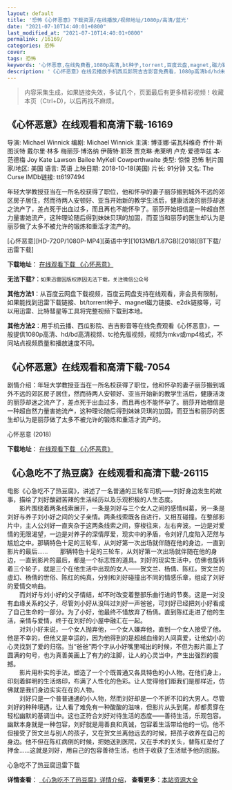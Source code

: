 ```yaml
---
layout: default
title: '恐怖《心怀恶意》下载资源/在线播放/视频地址/1080p/高清/蓝光'
date: "2021-07-10T14:40:01+0800"
last_modified_at: "2021-07-10T14:40:01+0800"
permalink: /16169/
categories: 恐怖
cover:
tags: 恐怖
keywords: '心怀恶意,在线免费看,1080p高清,bt种子,torrent,百度云盘,magnet,磁力链,迅雷下载资源'
description: '《心怀恶意》在线云播放手机西瓜影院吉吉影音免费看，1080p高清bd/hd未删减完整版和tc抢先枪版，mkv/mp4格式，附带bt/torrent种子、magnet/磁力链、百度云盘、网盘资源迅雷下载链接'
---
```


>内容采集生成，如果链接失效，多试几个，页面最后有更多精彩视频！收藏本页（Ctrl+D)，以后再找不麻烦。


## 《心怀恶意》在线观看和高清下载-16169

导演: Michael Winnick 编剧: Michael Winnick 主演: 博亚娜·诺瓦科维奇 乔什·斯图沃特 戴尔里·林多 梅丽莎·博洛纳 伊薇特·耶茨 贾克琳·弗莱明 卢克·爱德华兹 本·范德梅 Joy Kate Lawson Bailee MyKell Cowperthwaite 类型: 惊悚 恐怖 制片国家/地区: 美国 语言: 英语 上映日期: 2018-10-18(美国) 片长: 91分钟 又名: The Curse IMDb链接: tt6197494

年轻大学教授亚当在一所名校获得了职位，他和怀孕的妻子丽莎搬到城外不远的郊区房子居住，然而待两人安顿好、亚当开始新的教学生活后，健康活泼的丽莎却迷之流产了，差点死于出血过多，而且再也不能怀孕了。丽莎开始相信是一种超自然力量害她流产，这种理论随后得到妹妹贝琪的加固，而亚当和丽莎的医生却认为是丽莎做了太多不被允许的锻炼和重活才流产的。


[心怀恶意][HD-720P/1080P-MP4][英语中字][1013MB/1.87GB][2018][BT下载/迅雷下载]

**下载地址**： [在线观看下载 《心怀恶意》](https://www.btdx8.com/torrent/xhey_2018.html) 


**无法下载?**：`如果迅雷因版权原因无法下载，关注微信公众号 `

**其他方法1**：从百度云网盘下载视频，百度云网盘支持在线观看，非会员有限制，如果能找到迅雷下载链接、bt/torrent种子、magnet磁力链接、e2dk链接等，可以用迅雷、比特彗星等工具将完整视频下载到本地。

**其他方法2**：用手机云播、西瓜影院、吉吉影音等在线免费观看《心怀恶意》，一般提供1080p高清、hd/bd高清视频、tc抢先版视频，视频为mkv或mp4格式，不同站点视频质量和播放速度不同。


## 《心怀恶意》在线观看和高清下载-7054

剧情介绍：年轻大学教授亚当在一所名校获得了职位，他和怀孕的妻子丽莎搬到城外不远的郊区房子居住，然而待两人安顿好、亚当开始新的教学生活后，健康活泼的丽莎却迷之流产了，差点死于出血过多，而且再也不能怀孕了。丽莎开始相信是一种超自然力量害她流产，这种理论随后得到妹妹贝琪的加固，而亚当和丽莎的医生却认为是丽莎做了太多不被允许的锻炼和重活才流产的。


心怀恶意 (2018)

**下载地址**： [在线观看下载 《心怀恶意》](https://www.btbtdy.me/btdy/dy13801.html) 


## 《心急吃不了热豆腐》在线观看和高清下载-26115

电影《心急吃不了热豆腐》，讲述了一名普通的三轮车司机&mdash;—刘好身边发生的故事，描绘了刘好酸甜苦辣的生活经历以及乐观积极的人生态度。<br />　　影片围绕着两条线索展开，一条是刘好与三个女人之间的感情纠葛，另一条是刘好与养子刘小好之间的父子亲情。两条线索既各自进行，又相互碰撞。在整部影片中，主人公刘好一直夹杂于这两条线索之间，穿梭往来，左右奔波。一边是对爱情的无限渴望，一边是对养子的深情厚爱，现实中的矛盾，令刘好几度陷入茫然与尴尬之中。那辆特色十足的三轮车，从刘好第一次出场就伴随在他的身边，一直到影片的最后&hellip;…　　那辆特色十足的三轮车，从刘好第一次出场就伴随在他的身边，一直到影片的最后，都是一个标志性的道具。刘好的现实生活中，仿佛也旋转着三个轮子，就是三个在他生活中出现的女人&mdash;—贺文兰、杨倩、陈红。贺文兰的虚幻、杨倩的世俗、陈红的纯真，分别和刘好碰撞出不同的情感乐章，组成了刘好的爱情交响曲。<br />　　而刘好与刘小好的父子情结，却不时改变着整部乐曲行进的节奏。这是一对没有血缘关系的父子，尽管刘小好从没叫过刘好一声爸爸，可刘好已经把刘小好看成了自己生命的一部分。为了小好，他最终不惜放弃了杨倩。直到陈红走进了他的生活，亲情与爱情，终于在刘好的小屋中融汇在一起。<br />　　对刘小好来说，一个女人抛弃他，一个女人嫌弃他，直到一个女人接受了他。他是不幸的，但他又是幸运的，因为他得到的是超越血缘的人间真爱，让他幼小的心灵找到了爱的归宿。当“爸爸”两个字从小好嘴里喊出的时候，不但为影片画上了圆满的句号，也为真善美画上了有力的注脚，让人的心灵当中，产生出强烈的震撼。<br />　　影片用朴实的手法，塑造了一个个既普通又各具特色的小人物。在他们身上，印刻着鲜明的生活烙印，布满了人性化的色彩。让人觉得他们距我们是那样近，仿佛就是我们身边实实在在的人物。<br />　　刘好只是一个普普通通的小人物，然而刘好却是一个不折不扣的大男人。尽管刘好的种种境遇，让人看了难免有一种酸酸的滋味，但影片从头到尾，却都贯穿在轻松幽默的基调当中。这也正符合刘好对待生活的态度——善待生活，乐观包容。幽默本身就是一种包容，刘好就是用善良和真诚，包容着生活带给他的一切。他不但接受了贺文兰与别人的孩子，又在贺文兰离他远去的时候，把孩子收养在自己的身边。他不但在陈红病倒的时候，把她送到医院，又在手术的关头，替陈红垫付了押金&hellip;…这就是刘好，用自己的包容善待生活，也终于收获了生活赋予他的回报。</p>


心急吃不了热豆腐迅雷下载

**详情查看**： [《心急吃不了热豆腐》详情介绍](/movie/26115/)， **查看更多**：[本站资源大全](/movie/t/all/)

